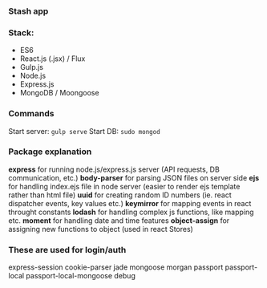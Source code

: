 ### Stash app

### Stack:
- ES6
- React.js (.jsx) / Flux
- Gulp.js
- Node.js
- Express.js
- MongoDB / Moongoose

### Commands
Start server: `gulp serve`
Start DB: `sudo mongod`

### Package explanation
<strong>express</strong> for running node.js/express.js server (API requests, DB communication, etc.)
<strong>body-parser</strong> for parsing JSON files on server side
<strong>ejs</strong> for handling index.ejs file in node server (easier to render ejs template rather than html file)
<strong>uuid</strong> for creating random ID numbers (ie. react dispatcher events, key values etc.)
<strong>keymirror</strong> for mapping events in react throught constants
<strong>lodash</strong> for handling complex js functions, like mapping etc.
<strong>moment</strong> for handling date and time features
<strong>object-assign</strong> for assigning new functions to object (used in react Stores)

### These are used for login/auth
express-session
cookie-parser
jade
mongoose
morgan
passport
passport-local 
passport-local-mongoose
debug 
